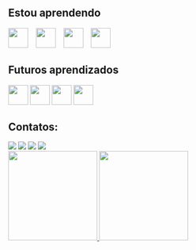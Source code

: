 ## Estou aprendendo

<img src="https://cdn.jsdelivr.net/gh/devicons/devicon/icons/lua/lua-original-wordmark.svg" width="40" height="40"/><nobr>&nbsp;&nbsp;&nbsp;
<img src="https://cdn.jsdelivr.net/gh/devicons/devicon/icons/html5/html5-original-wordmark.svg" width="40" height="40"/><nobr>&nbsp;&nbsp;&nbsp;
<img src="https://cdn.jsdelivr.net/gh/devicons/devicon/icons/css3/css3-original-wordmark.svg" width="40" height="40"/><nobr>&nbsp;&nbsp;&nbsp;
<img src="https://cdn.jsdelivr.net/gh/devicons/devicon/icons/javascript/javascript-original.svg" width="40" height="40"/><nobr>&nbsp;&nbsp;&nbsp;

## Futuros aprendizados

<img src="https://cdn.jsdelivr.net/gh/devicons/devicon/icons/csharp/csharp-original.svg" width="40" height="40"/><nobr>
<img src="https://cdn.jsdelivr.net/gh/devicons/devicon/icons/mongodb/mongodb-original-wordmark.svg" width="40" height="40"/><nobr>
<img src="https://cdn.jsdelivr.net/gh/devicons/devicon/icons/php/php-plain.svg" width="40" height="40"/><nobr>
<img src="https://cdn.jsdelivr.net/gh/devicons/devicon/icons/android/android-plain-wordmark.svg" width="40" height="40"/><nobr>

## Contatos:

<div>
<a href="https://www.instagram.com/maat.andrade/" target="_blank"><img src="https://img.shields.io/badge/-Instagram-%23E4405F?style=for-the-badge&logo=instagram&logoColor=white" target="_blank"></a>
<a href="https://www.twitch.tv/mandrade" target="_blank"><img src="https://img.shields.io/badge/Twitch-9146FF?style=for-the-badge&logo=twitch&logoColor=white" target="_blank"></a>
<a href = "mailto:matandrade15@gmail.com"><img src="https://img.shields.io/badge/Gmail-D14836?style=for-the-badge&logo=gmail&logoColor=white" target="_blank"></a>
<a href="https://www.linkedin.com/in/matheus-andrade-293a74269/" target="_blank"><img src="https://img.shields.io/badge/-LinkedIn-%230077B5?style=for-the-badge&logo=linkedin&logoColor=white" target="_blank"></a>   
</div>

<div>
<a href="https://github.com/M-Andrade">
<img height="180em" src="https://github-readme-stats.vercel.app/api/top-langs/?username=M-Andrade&layout=compact&langs_count=7&theme=dracula"/>
<img height="180em" src="https://github-readme-stats.vercel.app/api?username=M-Andrade&show_icons=true&theme=dracula&include_all_commits=true&count_private=true"/>
</div>
